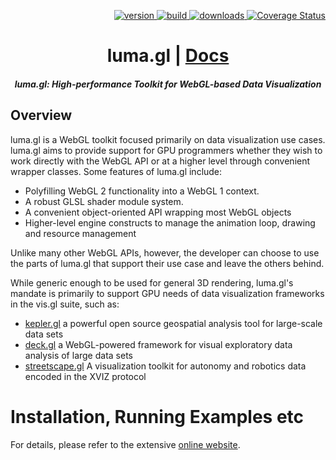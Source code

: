 <p align="right">
  <a href="https://npmjs.org/package/luma.gl">
    <img src="https://img.shields.io/npm/v/luma.gl.svg?style=flat-square" alt="version" />
  </a>
  <a href="https://travis-ci.com/uber/luma.gl">
    <img src="https://api.travis-ci.com/uber/luma.gl.svg?branch=master" alt="build" />
  </a>
  <a href="https://npmjs.org/package/luma.gl">
    <img src="https://img.shields.io/npm/dm/luma.gl.svg?style=flat-square" alt="downloads" />
  </a>
  <a href='https://coveralls.io/github/uber/luma.gl?branch=master'>
    <img src='https://img.shields.io/coveralls/uber/luma.gl.svg?style=flat-square' alt='Coverage Status' />
  </a>
</p>

<h1 align="center">luma.gl | <a href="https://luma.gl">Docs</a></h1>

<h5 align="center">luma.gl: High-performance Toolkit for WebGL-based Data Visualization</h5>


## Overview

luma.gl is a WebGL toolkit focused primarily on data visualization use cases. luma.gl aims to provide support for GPU programmers whether they wish to work directly with the WebGL API or at a higher level through convenient wrapper classes. Some features of luma.gl include:
- Polyfilling WebGL 2 functionality into a WebGL 1 context.
- A robust GLSL shader module system.
- A convenient object-oriented API wrapping most WebGL objects
- Higher-level engine constructs to manage the animation loop, drawing and resource management

Unlike many other WebGL APIs, however, the developer can choose to use the parts of luma.gl that support their use case and leave the others behind.

While generic enough to be used for general 3D rendering, luma.gl's mandate is primarily to support GPU needs of data visualization frameworks in the vis.gl suite, such as:
* [kepler.gl](https://github.com/keplergl/kepler.gl) a powerful open source geospatial analysis tool for large-scale data sets
* [deck.gl](https://github.com/visgl/deck.gl) a WebGL-powered framework for visual exploratory data analysis of large data sets
* [streetscape.gl](https://github.com/uber/streetscape.gl) A visualization toolkit for autonomy and robotics data encoded in the XVIZ protocol


# Installation, Running Examples etc

For details, please refer to the extensive [online website](https://luma.gl).
